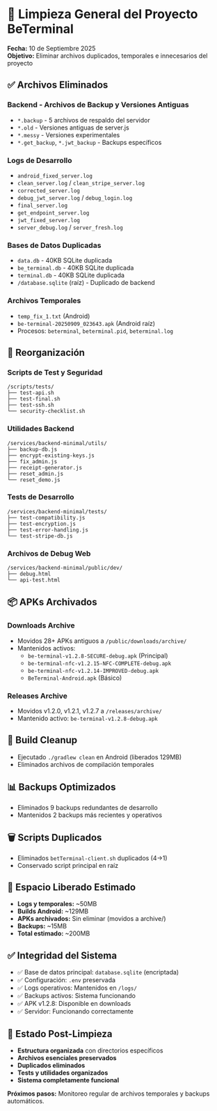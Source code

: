 # 🧹 Limpieza General del Proyecto BeTerminal

**Fecha:** 10 de Septiembre 2025  
**Objetivo:** Eliminar archivos duplicados, temporales e innecesarios del proyecto

## ✅ Archivos Eliminados

### Backend - Archivos de Backup y Versiones Antiguas
- `*.backup` - 5 archivos de respaldo del servidor
- `*.old` - Versiones antiguas de server.js  
- `*.messy` - Versiones experimentales
- `*.get_backup`, `*.jwt_backup` - Backups específicos

### Logs de Desarrollo 
- `android_fixed_server.log`
- `clean_server.log` / `clean_stripe_server.log`
- `corrected_server.log`
- `debug_jwt_server.log` / `debug_login.log`
- `final_server.log`
- `get_endpoint_server.log`
- `jwt_fixed_server.log`
- `server_debug.log` / `server_fresh.log`

### Bases de Datos Duplicadas
- `data.db` - 40KB SQLite duplicada
- `be_terminal.db` - 40KB SQLite duplicada  
- `terminal.db` - 40KB SQLite duplicada
- `/database.sqlite` (raíz) - Duplicado de backend

### Archivos Temporales
- `temp_fix_1.txt` (Android)
- `be-terminal-20250909_023643.apk` (Android raíz)
- Procesos: `beterminal`, `beterminal.pid`, `beterminal.log`

## 📁 Reorganización

### Scripts de Test y Seguridad
```
/scripts/tests/
├── test-api.sh
├── test-final.sh
├── test-ssh.sh
└── security-checklist.sh
```

### Utilidades Backend
```
/services/backend-minimal/utils/
├── backup-db.js
├── encrypt-existing-keys.js
├── fix_admin.js
├── receipt-generator.js
├── reset_admin.js
└── reset_demo.js
```

### Tests de Desarrollo
```
/services/backend-minimal/tests/
├── test-compatibility.js
├── test-encryption.js
├── test-error-handling.js
└── test-stripe-db.js
```

### Archivos de Debug Web
```
/services/backend-minimal/public/dev/
├── debug.html
└── api-test.html
```

## 📦 APKs Archivados

### Downloads Archive
- Movidos 28+ APKs antiguos a `/public/downloads/archive/`
- Mantenidos activos:
  - `be-terminal-v1.2.8-SECURE-debug.apk` (Principal)
  - `be-terminal-nfc-v1.2.15-NFC-COMPLETE-debug.apk` 
  - `be-terminal-nfc-v1.2.14-IMPROVED-debug.apk`
  - `BeTerminal-Android.apk` (Básico)

### Releases Archive
- Movidos v1.2.0, v1.2.1, v1.2.7 a `/releases/archive/`
- Mantenido activo: `be-terminal-v1.2.8-debug.apk`

## 🧹 Build Cleanup
- Ejecutado `./gradlew clean` en Android (liberados 129MB)
- Eliminados archivos de compilación temporales

## 📊 Backups Optimizados
- Eliminados 9 backups redundantes de desarrollo
- Mantenidos 2 backups más recientes y operativos

## 🗑️ Scripts Duplicados
- Eliminados `betTerminal-client.sh` duplicados (4→1)
- Conservado script principal en raíz

## 💾 Espacio Liberado Estimado
- **Logs y temporales:** ~50MB
- **Builds Android:** ~129MB  
- **APKs archivados:** Sin eliminar (movidos a archive/)
- **Backups:** ~15MB
- **Total estimado:** ~200MB

## ✅ Integridad del Sistema
- ✅ Base de datos principal: `database.sqlite` (encriptada)
- ✅ Configuración: `.env` preservada
- ✅ Logs operativos: Mantenidos en `/logs/`
- ✅ Backups activos: Sistema funcionando
- ✅ APK v1.2.8: Disponible en downloads
- ✅ Servidor: Funcionando correctamente

## 🎯 Estado Post-Limpieza
- **Estructura organizada** con directorios específicos
- **Archivos esenciales preservados** 
- **Duplicados eliminados**
- **Tests y utilidades organizados**
- **Sistema completamente funcional**

**Próximos pasos:** Monitoreo regular de archivos temporales y backups automáticos.
